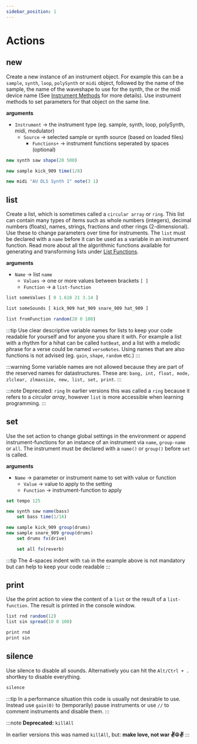```yaml
---
sidebar_position: 1
---
```


# Actions

## new

Create a new instance of an instrument object. For example this can be a `sample`, `synth`, `loop`, `polySynth` or `midi` object, followed by the name of the sample, the name of the waveshape to use for the synth, the or the midi device name (See [Instrument Methods](instrument-methods) for more details). Use instrument methods to set parameters for that object on the same line.

**arguments**

- `Instrument` -> the instrument type (eg. sample, synth, loop, polySynth, midi, modulator)
    - `Source` -> selected sample or synth source (based on loaded files)
        - `Functions+` -> instrument functions seperated by spaces (optional)

```js
new synth saw shape(20 500)

new sample kick_909 time(1/8)

new midi "AU DLS Synth 1" note(3 1)
```

<!-- Alias: `make`, `sound` -->

<!-- By default Mercury has a small library of samples and single-cycle waveforms included in the environment. Follow these links to find out how to include samples and waveforms in Mercury or if you like to see the full list of available sounds.

- [How to load other sounds into Mercury](./07-environment.md#sounds)
- [How to load sounds in the Mercury Playground](./01-global.md#samples)
- [Full list of all the included sounds](https://github.com/tmhglnd/mercury/blob/master/mercury_ide/media/README.md)
- [How to load other waveforms into Mercury](./07-environment.md#sounds)
- [Full list of all the included waveforms](https://github.com/tmhglnd/mercury/blob/master/mercury_ide/media/README.md) -->

## list

Create a list, which is sometimes called a `circular array` or `ring`. This list can contain many types of items such as whole numbers (integers), decimal numbers (floats), names, strings, fractions and other rings (2-dimensional). Use these to change parameters over time for instruments. The `list` must be declared with a `name` before it can be used as a variable in an instrument function. Read more about all the algorithmic functions available for generating and transforming lists under [List Functions](list-functions).

**arguments**
- `Name` -> list `name`
    - `Values` -> one or more values between brackets `[ ]`
    - `Function` -> a `list-function`

```js
list someValues [ 0 1.618 21 3.14 ]

list someSounds [ kick_909 hat_909 snare_909 hat_909 ]

list fromFunction random(20 0 100)
```

:::tip
Use clear descriptive variable names for lists to keep your code readable for yourself and for anyone you share it with. For example a list with a rhythm for a hihat can be called `hatBeat`, and a list with a melodic phrase for a verse could be named `verseNotes`. Using names that are also functions is not advised (eg. `gain`, `shape`, `random` etc.)
:::

:::warning
Some variable names are not allowed because they are part of the reserved names for datastructures. These are: `bang, int, float, mode, zlclear, zlmaxsize, new, list, set, print`.
:::

:::note Deprecated: `ring`
In earlier versions this was called a `ring` because it refers to a *circular array*, however `list` is more accessible when learning programming.
:::

## set

Use the set action to change global settings in the environment or append instrument-functions for an instance of an instrument via `name`, `group-name` or `all`. The instrument must be declared with a `name()` or `group()` before `set` is called.

**arguments**
- `Name` -> parameter or instrument name to set with value or function
    - `Value` -> value to apply to the setting
    - `Function` -> instrument-function to apply

```js
set tempo 125

new synth saw name(bass)
    set bass time(1/16)

new sample kick_909 group(drums)
new sample snare_909 group(drums)
    set drums fx(drive)

    set all fx(reverb)
```

:::tip
The 4-spaces indent with `tab` in the example above is not mandatory but can help to keep your code readable
:::

<!-- Alias: `give`, `apply` -->

## print

Use the print action to view the content of a `list` or the result of a `list-function`. The result is printed in the console window.

```js
list rnd random(12)
list sin spread(10 0 100)

print rnd
print sin
```

## silence

Use silence to disable all sounds. Alternatively you can hit the `Alt/Ctrl + .` shortkey to disable everything. 

<!-- *Note* : Silencing the instruments is not the same as disabling the Audio (below). In this case the instruments are deleted, but the signal-chain is still processing in order to be able to quickly start the sound when a new instrument is generated. -->

```js
silence
```

:::tip
In a performance situation this code is usually not desirable to use. Instead use `gain(0)` to (temporarily) pause instruments or use `//` to comment instruments and disable them.
:::

:::note
**Deprecated:** `killAll`

In earlier versions this was named `killAll`, but: **make love, not war ✌️☮️✌️**
:::
<!-- ## console

Show the console to see the printed output or other error messages from the code. Clear the console as well.

```js

console show
console empty
```

## audio

Disable/enable the Digital Signal Processing (DSP) engine. This can also be done via the interface and is usually not desirable to use during coding sessions.

```
audio <1-0>
``` -->